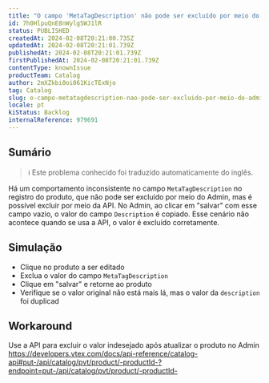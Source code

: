 ```yaml
---
title: "O campo 'MetaTagDescription' não pode ser excluído por meio do Admin"
id: 7h0HlpuQnE8nWylgSWJ1lR
status: PUBLISHED
createdAt: 2024-02-08T20:21:00.735Z
updatedAt: 2024-02-08T20:21:01.739Z
publishedAt: 2024-02-08T20:21:01.739Z
firstPublishedAt: 2024-02-08T20:21:01.739Z
contentType: knownIssue
productTeam: Catalog
author: 2mXZkbi0oi061KicTExNjo
tag: Catalog
slug: o-campo-metatagdescription-nao-pode-ser-excluido-por-meio-do-admin
locale: pt
kiStatus: Backlog
internalReference: 979691
---
```


## Sumário

>ℹ️ Este problema conhecido foi traduzido automaticamente do inglês.


Há um comportamento inconsistente no campo `MetaTagDescription` no registro do produto, que não pode ser excluído por meio do Admin, mas é possível excluir por meio da API. No Admin, ao clicar em "salvar" com esse campo vazio, o valor do campo `Description` é copiado. Esse cenário não acontece quando se usa a API, o valor é excluído corretamente.

## Simulação



- Clique no produto a ser editado
- Exclua o valor do campo `MetaTagDescription`
- Clique em "salvar" e retorne ao produto
- Verifique se o valor original não está mais lá, mas o valor da `description` foi duplicad

## Workaround


Use a API para excluir o valor indesejado após atualizar o produto no Admin
https://developers.vtex.com/docs/api-reference/catalog-api#put-/api/catalog/pvt/product/-productId-?endpoint=put-/api/catalog/pvt/product/-productId-




